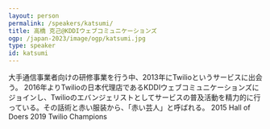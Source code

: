```yaml
---
layout: person
permalink: /speakers/katsumi/
title: 高橋 克己@KDDIウェブコミュニケーションズ
ogp: /japan-2023/image/ogp/katsumi.jpg
type: speaker
id: katsumi
---
```

大手通信事業者向けの研修事業を行う中、2013年にTwilioというサービスに出会う。
2016年よりTwilioの日本代理店であるKDDIウェブコミュニケーションズにジョインし、Twilioのエバンジェリストとしてサービスの普及活動を精力的に行っている。その話術と赤い服装から、「赤い芸人」と呼ばれる。
2015 Hall of Doers
2019 Twilio Champions
